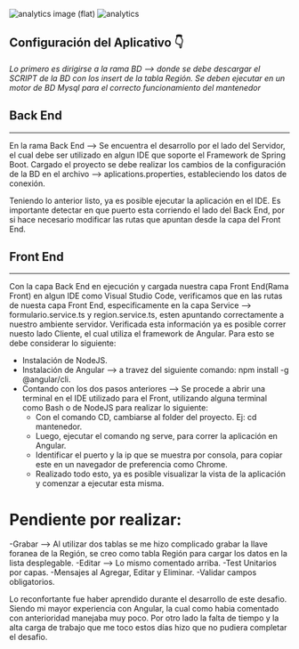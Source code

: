 
![analytics image (flat)](https://raw.githubusercontent.com/vitr/google-analytics-beacon/master/static/badge-flat.gif)
![analytics](https://www.google-analytics.com/collect?v=1&cid=555&t=pageview&ec=repo&ea=open&dp=/Plantilla-de-repositorio/readme&dt=&tid=UA-4677001-16)

## Configuración del Aplicativo 👇


*Lo primero es dirigirse a la rama BD --> donde se debe descargar el SCRIPT de la BD con los insert de la tabla Región. Se deben ejecutar en un motor de BD Mysql para el correcto funcionamiento del mantenedor*


## Back End
---
En la rama Back End --> Se encuentra el desarrollo por el lado del Servidor, el cual debe ser utilizado en algun IDE que soporte el Framework de Spring Boot. Cargado el proyecto se debe realizar los cambios de la configuración de la BD en el archivo --> aplications.properties, estableciendo los datos de conexión.

Teniendo lo anterior listo, ya es posible ejecutar la aplicación en el IDE. Es importante detectar en que puerto esta corriendo el lado del Back End, por si hace necesario modificar las rutas que apuntan desde la capa del Front End.


## Front End
---
Con la capa Back End en ejecución y cargada nuestra capa Front End(Rama Front) en algun IDE como Visual Studio Code, verificamos que en las rutas de nuesta capa Front End, especificamente en la capa Service --> formulario.service.ts y region.service.ts, esten apuntando correctamente a nuestro ambiente servidor. Verificada esta información ya es posible correr nuesto lado Cliente, el cual utiliza el framework de Angular. Para esto se debe considerar lo siguiente:


- Instalación de NodeJS.
- Instalación de Angular --> a travez del siguiente comando: npm install -g @angular/cli.
- Contando con los dos pasos anteriores --> Se procede a abrir una terminal en el IDE utilizado para el Front, utilizando alguna terminal como Bash o de NodeJS para realizar lo siguiente:
     - Con el comando CD, cambiarse al folder del proyecto. Ej: cd mantenedor.
     - Luego, ejecutar el comando ng serve, para correr la aplicación en Angular.
     - Identificar el puerto y la ip que se muestra por consola, para copiar este en un navegador de preferencia como Chrome.
     - Realizado todo esto, ya es posible visualizar la vista de la aplicación y comenzar a ejecutar esta misma.


# Pendiente por realizar:

-Grabar --> Al utilizar dos tablas se me hizo complicado grabar la llave foranea de la Región, se creo como tabla Región para cargar los datos en la lista desplegable.
-Editar --> Lo mismo comentado arriba.
-Test Unitarios por capas.
-Mensajes al Agregar, Editar y Eliminar.
-Validar campos obligatorios.

Lo reconfortante fue haber aprendido durante el desarrollo de este desafio. Siendo mi mayor experiencia con Angular, la cual como habia comentado con anterioridad manejaba muy poco. Por otro lado la falta de tiempo y la alta carga de trabajo que me toco estos días hizo que no pudiera completar el desafio. 
